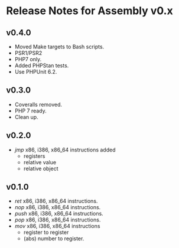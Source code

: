 # Release Notes for Assembly v0.x

## v0.4.0

- Moved Make targets to Bash scripts.
- PSR1/PSR2
- PHP7 only.
- Added PHPStan tests.
- Use PHPUnit 6.2.

## v0.3.0

- Coveralls removed.
- PHP 7 ready.
- Clean up.

## v0.2.0

- _jmp_ x86, i386, x86_64 instructions added
  - registers
  - relative value
  - relative object

## v0.1.0

- _ret_ x86, i386, x86_64 instructions.
- _nop_ x86, i386, x86_64 instructions.
- _push_ x86, i386, x86_64 instructions.
- _pop_ x86, i386, x86_64 instructions.
- _mov_ x86, i386, x86_64 instructions
  - register to register
  - (abs) number to register.
